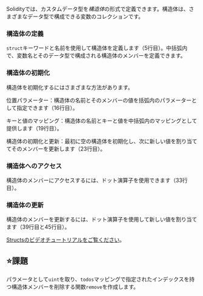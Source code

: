 Solidityでは、カスタムデータ型を*構造体*の形式で定義できます。構造体は、さまざまなデータ型で構成できる変数のコレクションです。

### 構造体の定義
`struct`キーワードと名前を使用して構造体を定義します（5行目）。中括弧内で、変数名とそのデータ型で構成される構造体のメンバーを定義できます。

### 構造体の初期化
構造体を初期化するにはさまざまな方法があります。

位置パラメーター：構造体の名前とそのメンバーの値を括弧内のパラメーターとして指定できます（16行目）。

キーと値のマッピング：構造体の名前とキーと値を中括弧内のマッピングとして提供します（19行目）。

構造体の初期化と更新：最初に空の構造体を初期化し、次に新しい値を割り当ててそのメンバーを更新します（23行目）。

### 構造体へのアクセス
構造体のメンバーにアクセスするには、ドット演算子を使用できます（33行目）。

### 構造体の更新
構造体のメンバーを更新するには、ドット演算子を使用して新しい値を割り当てます（39行目と45行目）。

<a href="https://www.youtube.com/watch?v=kYBHq7EmFBc" target="_blank">Structsのビデオチュートリアルをご覧ください</a>。

## ⭐️課題
パラメータとして`uint`を取り、`todos`マッピングで指定されたインデックスを持つ構造体メンバーを削除する関数`remove`を作成します。